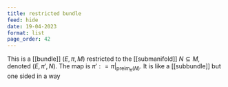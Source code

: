```yaml
---
title: restricted bundle
feed: hide
date: 19-04-2023
format: list
page_order: 42
---
```



This is a [[bundle]] $(E, \pi, M)$ restricted to the [[submanifold]] $N\subseteq M$, denoted $(E, \pi', N)$. The map is $\pi' : =\pi|_{\text{preim}_\pi(N)}$. It is like a [[subbundle]] but one sided in a way